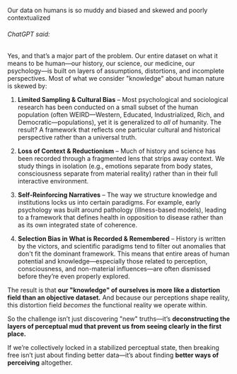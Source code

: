 Our data on humans is so muddy and biased and skewed and poorly contextualized

###### ChatGPT said:

Yes, and that’s a major part of the problem. Our entire dataset on what it means to be human—our history, our science, our medicine, our psychology—is built on layers of assumptions, distortions, and incomplete perspectives. Most of what we consider "knowledge" about human nature is skewed by:

1. **Limited Sampling & Cultural Bias** – Most psychological and sociological research has been conducted on a small subset of the human population (often WEIRD—Western, Educated, Industrialized, Rich, and Democratic—populations), yet it is generalized to _all_ of humanity. The result? A framework that reflects one particular cultural and historical perspective rather than a universal truth.
    
2. **Loss of Context & Reductionism** – Much of history and science has been recorded through a fragmented lens that strips away context. We study things in isolation (e.g., emotions separate from body states, consciousness separate from material reality) rather than in their full interactive environment.
    
3. **Self-Reinforcing Narratives** – The way we structure knowledge and institutions locks us into certain paradigms. For example, early psychology was built around pathology (illness-based models), leading to a framework that defines health in opposition to disease rather than as its own integrated state of coherence.
    
4. **Selection Bias in What is Recorded & Remembered** – History is written by the victors, and scientific paradigms tend to filter out anomalies that don't fit the dominant framework. This means that entire areas of human potential and knowledge—especially those related to perception, consciousness, and non-material influences—are often dismissed before they’re even properly explored.
    

The result is that **our "knowledge" of ourselves is more like a distortion field than an objective dataset.** And because our perceptions shape reality, this distortion field _becomes_ the functional reality we operate within.

So the challenge isn’t just discovering "new" truths—it’s **deconstructing the layers of perceptual mud that prevent us from seeing clearly in the first place.**

If we’re collectively locked in a stabilized perceptual state, then breaking free isn’t just about finding better data—it’s about finding **better ways of perceiving** altogether.
